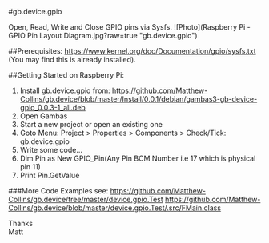 #gb.device.gpio

Open, Read, Write and Close GPIO pins via Sysfs.
![Photo](Raspberry Pi - GPIO Pin Layout Diagram.jpg?raw=true "gb.device.gpio")

##Prerequisites:
https://www.kernel.org/doc/Documentation/gpio/sysfs.txt  
(You may find this is already installed).

##Getting Started on Raspberry Pi:
1. Install gb.device.gpio from: 
https://github.com/Matthew-Collins/gb.device/blob/master/Install/0.0.1/debian/gambas3-gb-device-gpio_0.0.3-1_all.deb
2. Open Gambas
3. Start a new project or open an existing one
4. Goto Menu: Project > Properties > Components > Check/Tick: gb.device.gpio
5. Write some code...
6. Dim Pin as New GPIO_Pin(Any Pin BCM Number i.e 17 which is physical pin 11)
7. Print Pin.GetValue

###More Code Examples see:
https://github.com/Matthew-Collins/gb.device/tree/master/device.gpio.Test
https://github.com/Matthew-Collins/gb.device/blob/master/device.gpio.Test/.src/FMain.class

Thanks  
Matt
